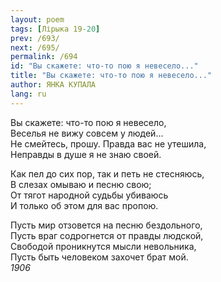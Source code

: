```yaml
---
layout: poem
tags: [Лірыка 19-20]
prev: /693/
next: /695/
permalink: /694
id: "Вы скажете: что-то пою я невесело..."
title: "Вы скажете: что-то пою я невесело..."
author: ЯНКА КУПАЛА
lang: ru
---
```



Вы скажете: что-то пою я невесело,  
Веселья не вижу совсем у людей...  
Не смейтесь, прошу. Правда вас не утешила,  
Неправды в душе я не знаю своей.  

Как пел до сих пор, так и петь не стесняюсь,  
В слезах омываю и песню свою;  
От тягот народной судьбы убиваюсь  
И только об этом для вас пропою.  

Пусть мир отзовется на песню бездольного,  
Пусть враг содрогнется от правды людской,  
Свободой проникнутся мысли невольника,  
Пусть быть человеком захочет брат мой.  
*1906*  
